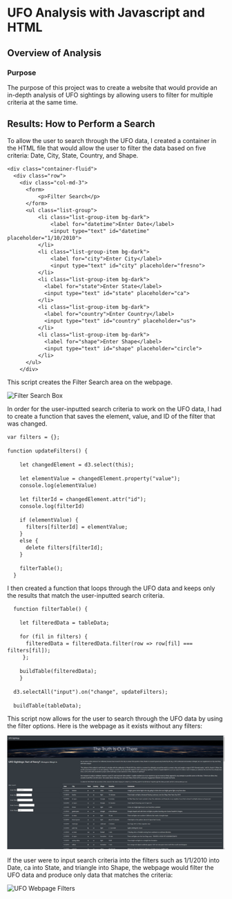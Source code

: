 # UFO Analysis with Javascript and HTML

## Overview of Analysis

### Purpose
The purpose of this project was to create a website that would provide an in-depth analysis of UFO sightings by allowing users to filter for multiple criteria at the same time.

## Results: How to Perform a Search
To allow the user to search through the UFO data, I created a container in the HTML file that would allow the user to filter the data based on five criteria: Date, City, State, Country, and Shape.

```
<div class="container-fluid">
  <div class="row">
    <div class="col-md-3">
      <form>
          <p>Filter Search</p>
      </form>
      <ul class="list-group">
          <li class="list-group-item bg-dark">
              <label for="datetime">Enter Date</label>
              <input type="text" id="datetime" placeholder="1/10/2010">
          </li>
          <li class="list-group-item bg-dark">
              <label for="city">Enter City</label>
              <input type="text" id="city" placeholder="fresno">
          </li>
          <li class="list-group-item bg-dark">
            <label for="state">Enter State</label>
            <input type="text" id="state" placeholder="ca">
          </li>
          <li class="list-group-item bg-dark">
            <label for="country">Enter Country</label>
            <input type="text" id="country" placeholder="us">
          </li>
          <li class="list-group-item bg-dark">
            <label for="shape">Enter Shape</label>
            <input type="text" id="shape" placeholder="circle">
          </li>
      </ul>
    </div>
 ```

This script creates the Filter Search area on the webpage.

![Filter Search Box](./images/filters.PNG)

In order for the user-inputted search criteria to work on the UFO data, I had to create a function that saves the element, value, and ID of the filter that was changed.

```
var filters = {};

function updateFilters() {

    let changedElement = d3.select(this);
    
    let elementValue = changedElement.property("value");
    console.log(elementValue)

    let filterId = changedElement.attr("id");
    console.log(filterId)

    if (elementValue) {
      filters[filterId] = elementValue;
    }
    else {
      delete filters[filterId];
    }
  
    filterTable();
  }
```

I then created a function that loops through the UFO data and keeps only the results that match the user-inputted search criteria.

```
  function filterTable() {
  
    let filteredData = tableData;
  
    for (fil in filters) {
      filteredData = filteredData.filter(row => row[fil] === filters[fil]);
     };

    buildTable(filteredData);
    }

  d3.selectAll("input").on("change", updateFilters);
  
  buildTable(tableData);
```

This script now allows for the user to search through the UFO data by using the filter options. Here is the webpage as it exists without any filters:

![UFO Webpage No Filters](static/images/webpage_no_filters.PNG)

If the user were to input search criteria into the filters such as 1/1/2010 into Date, ca into State, and triangle into Shape, the webpage would filter the UFO data and produce only data that matches the criteria:

![UFO Webpage Filters](./images/webpage_filters.png)
